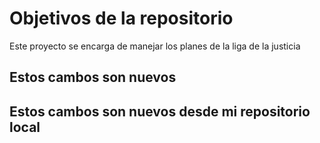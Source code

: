 # Objetivos de la repositorio

Este proyecto se encarga de manejar los planes de la liga de la justicia


## Estos cambos son nuevos
## Estos cambos son nuevos desde mi repositorio local

